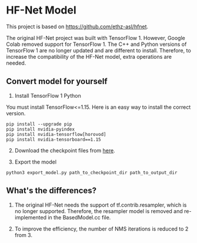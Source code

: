 # HF-Net Model

This project is based on https://github.com/ethz-asl/hfnet.

The original HF-Net project was built with TensorFlow 1. However, Google Colab removed support for TensorFlow 1. The C++ and Python versions of TensorFlow 1 are no longer updated and are different to install. Therefore, to increase the compatibility of the HF-Net model, extra operations are needed.

## Convert model for yourself

1. Install TensorFlow 1 Python

You must install TensorFlow<=1.15. Here is an easy way to install the correct version.

```
pip install --upgrade pip
pip install nvidia-pyindex
pip install nvidia-tensorflow[horovod]
pip install nvidia-tensorboard==1.15
```

2. Download the checkpoint files from [here](https://projects.asl.ethz.ch/datasets/doku.php?id=cvpr2019hfnet).

3. Export the model

```
python3 export_model.py path_to_checkpoint_dir path_to_output_dir
```

## What's the differences?

1. The original HF-Net needs the support of tf.contrib.resampler, which is no longer supported. Therefore, the resampler model is removed and re-implemented in the BasedModel.cc file.

2. To improve the efficiency, the number of NMS iterations is reduced to 2 from 3.

